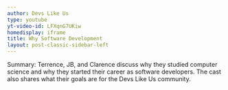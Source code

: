 ```yaml
---
author: Devs Like Us
type: youtube
yt-video-id: LFXqnG7UKiw
homedisplay: iframe
title: Why Software Development
layout: post-classic-sidebar-left 
---
```

Summary: Terrence, JB, and Clarence discuss why they studied computer science and why they started their career as software developers. The cast also shares what their goals are for the Devs Like Us community.  
